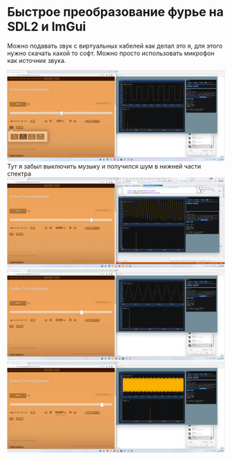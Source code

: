 # Быстрое преобразование фурье на SDL2 и ImGui

Можно подавать звук с виртуальных кабелей как делал это я, для этого нужно скачать какой то софт. Можно просто использовать микрофон как источник звука.

![Пример 1](Untitled.png)
Тут я забыл выключить музыку и получился шум в нижней части спектра
![Пример 2](Untitled2.png)
![Пример 3](Untitled3.png)
![Пример 4](Untitled4.png)
